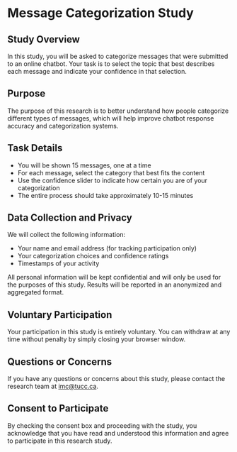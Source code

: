 # Message Categorization Study

## Study Overview
In this study, you will be asked to categorize messages that were submitted to an online chatbot. Your task is to select the topic that best describes each message and indicate your confidence in that selection.

## Purpose
The purpose of this research is to better understand how people categorize different types of messages, which will help improve chatbot response accuracy and categorization systems.

## Task Details
* You will be shown 15 messages, one at a time
* For each message, select the category that best fits the content
* Use the confidence slider to indicate how certain you are of your categorization
* The entire process should take approximately 10-15 minutes

## Data Collection and Privacy
We will collect the following information:
* Your name and email address (for tracking participation only)
* Your categorization choices and confidence ratings
* Timestamps of your activity

All personal information will be kept confidential and will only be used for the purposes of this study. Results will be reported in an anonymized and aggregated format.

## Voluntary Participation
Your participation in this study is entirely voluntary. You can withdraw at any time without penalty by simply closing your browser window.

## Questions or Concerns
If you have any questions or concerns about this study, please contact the research team at imc@tucc.ca.

## Consent to Participate
By checking the consent box and proceeding with the study, you acknowledge that you have read and understood this information and agree to participate in this research study. 